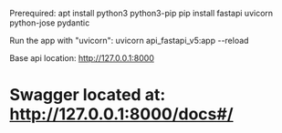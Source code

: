 Prerequired:
  apt install python3 python3-pip
  pip install fastapi uvicorn python-jose pydantic

Run the app with "uvicorn":
  uvicorn api_fastapi_v5:app --reload

Base api location:
  http://127.0.0.1:8000
  # Swagger located at: http://127.0.0.1:8000/docs#/
